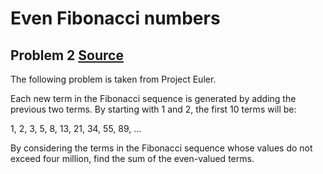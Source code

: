 # Even Fibonacci numbers

## Problem 2 [Source]

The following problem is taken from Project Euler.

[Source]: <https://projecteuler.net/problem=2>

Each new term in the Fibonacci sequence is generated by adding the previous two terms. By starting with 1 and 2, the first 10 terms will be:

1, 2, 3, 5, 8, 13, 21, 34, 55, 89, ...

By considering the terms in the Fibonacci sequence whose values do not exceed four million, find the sum of the even-valued terms.